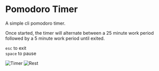 # Pomodoro Timer
A simple cli pomodoro timer.

Once started, the timer will alternate between a 25 minute work period followed by a 5 minute work period until exited.

<code>esc</code> to exit\
<code>space</code> to pause

![Timer](https://user-images.githubusercontent.com/41476809/179353641-928b3ab2-405e-43cd-9abd-2c3a00be035b.png)
![Rest](https://user-images.githubusercontent.com/41476809/179353642-92a42a11-1fb9-42de-8387-780c4dcca452.png)
